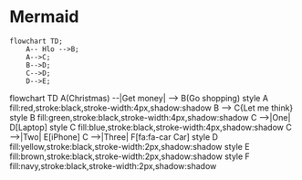 # Mermaid

``` mermaid
flowchart TD;
    A-- Hlo -->B;
    A-->C;
    B-->D;
    C-->D;
    D-->E; 
```

flowchart TD
    A(Christmas) --|Get money| --> B(Go shopping)
    style A fill:red,stroke:black,stroke-width:4px,shadow:shadow
    B --> C{Let me think}
    style B fill:green,stroke:black,stroke-width:4px,shadow:shadow
    C -->|One| D[Laptop]
    style C fill:blue,stroke:black,stroke-width:4px,shadow:shadow
    C -->|Two| E[iPhone]
    C -->|Three| F[fa:fa-car Car]
    style D fill:yellow,stroke:black,stroke-width:2px,shadow:shadow
    style E fill:brown,stroke:black,stroke-width:2px,shadow:shadow
    style F fill:navy,stroke:black,stroke-width:2px,shadow:shadow
